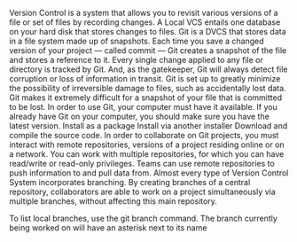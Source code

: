 Version Control is a system that allows you to revisit various versions of a file or set of files by recording changes. 
 A Local VCS entails one database on your hard disk that stores changes to files.
Git is a DVCS that stores data in a file system made up of snapshots. Each time you save a changed version of your project — called commit — Git creates a snapshot of the file and stores a reference to it.
Every single change applied to any file or directory is tracked by Git. And, as the gatekeeper, Git will always detect file corruption or loss of information in transit.
Git is set up to greatly minimize the possibility of irreversible damage to files, such as accidentally lost data. Git makes it extremely difficult for a snapshot of your file that is committed to be lost.
In order to use Git, your computer must have it available. If you already have Git on your computer, you should make sure you have the latest version.
Install as a package
Install via another installer
Download and compile the source code.
In order to collaborate on Git projects, you must interact with remote repositories, versions of a project residing online or on a network. You can work with multiple repositories, for which you can have read/write or read-only privileges. Teams can use remote repositories to push information to and pull data from.
Almost every type of Version Control System incorporates branching. By creating branches of a central repository, collaborators are able to work on a project simultaneously via multiple branches, without affecting this main repository.

To list local branches, use the git branch command. The branch currently being worked on will have an asterisk next to its name